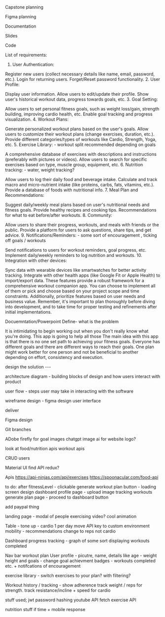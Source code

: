 Capstone planning

Figma planning

Documentation

Slides

Code

List of requirements:

1. User Authentication:

Register new users (collect necessary details like name, email, password, etc.).
Login for returning users.
Forget/Reset password functionality. 2. User Profile:

Display user information.
Allow users to edit/update their profile.
Show user's historical workout data, progress towards goals, etc. 3. Goal Setting:

Allow users to set personal fitness goals, such as weight loss/gain, strength building, improving cardio health, etc.
Enable goal tracking and progress visualization. 4. Workout Plans:

Generate personalized workout plans based on the user's goals.
Allow users to customize their workout plans (change exercises, duration, etc.).
Provide different categories/types of workouts like Cardio, Strength, Yoga, etc. 5. Exercise Library: - workout split recommended depending on goals

A comprehensive database of exercises with descriptions and instructions (preferably with pictures or videos).
Allow users to search for specific exercises based on type, muscle group, equipment, etc. 6. Nutrition tracking: - water, weight tracking?

Allow users to log their daily food and beverage intake.
Calculate and track macro and micro-nutrient intake (like proteins, carbs, fats, vitamins, etc.).
Provide a database of foods with nutritional info. 7. Meal Plan and Recommendations:

Suggest daily/weekly meal plans based on user's nutritional needs and fitness goals.
Provide healthy recipes and cooking tips.
Recommendations for what to eat before/after workouts. 8. Community:

Allow users to share their progress, workouts, and meals with friends or the public.
Provide a platform for users to ask questions, share tips, and get advice. 9. Notifications/Reminders: - some sort of encouragement , ticking off goals / workouts

Send notifications to users for workout reminders, goal progress, etc.
Implement daily/weekly reminders to log nutrition and workouts. 10. Integration with other devices:

Sync data with wearable devices like smartwatches for better activity tracking.
Integrate with other health apps (like Google Fit or Apple Health) to import/export data.
These features provide a robust framework for a comprehensive workout companion app. You can choose to implement all of them or pick and choose based on your project scope and time constraints. Additionally, prioritize features based on user needs and business value. Remember, it's important to plan thoroughly before diving into development, and to take time for proper testing and refinements after initial implementations.

Docuemntation/Powerpoint
Define- what is the problem

It is intimidating to begin working out when you don't really know what you're doing. This app is going to help all those
The main idea with this app is that there is no one set path to achieving your fitness goals. Everyone has different goals and there are different ways to reach their goals. One plan might work better for one person and not be beneficial to another depending on effort, consistency and execution.

design the solution ---

architecture diagram - building blocks of design and how users interact with product

user flow - steps user may take in interacting with the software

wireframe design - figma design user interface

deliver

Figma design

Git branches

ADobe firefly for goal images
chatgpt image ai for website logo?

look at food/nutrition apis
workout apis

CRUD users

Material UI
find API
redux?

Apis
https://api-ninjas.com/api/exercises
https://spoonacular.com/food-api







to do:
after fitnessLevel - clickable generate workout plan button - loading screen
design dashboard
profile page - upload image
tracking workouts
generate plan page - proceed to dashboard button

add paypal thing

landing page - modal of people exercising video? cool animation



Table -
tone up - cardio 1 per day
move API key to custom environment
mobility - recommendations change to reps not cardio

Dashboard
progress tracking - graph of some sort displaying workouts completed

Nav bar
workout plan 
User profile - picutre, name, details like age - weight height and goals - change goal achievment badges - workouts completed etc. + notifcations of encouragement

exercise library - switch exercises to your plan? with filtering?

Workout history / tracking - show adherence track weight / reps for strength. track resistance/incline + speed for cardio



stuff used;
jwt password hashing
youtube API fetch
exercise API



nutrition stuff if time + mobile response